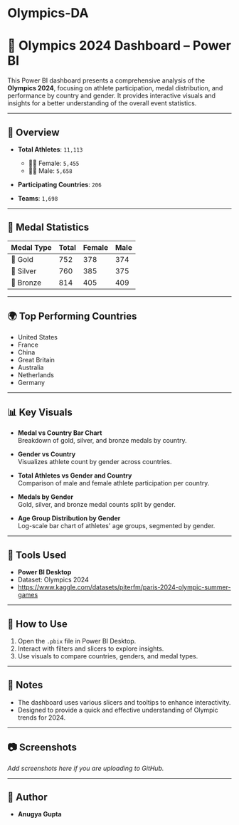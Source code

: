# Olympics-DA
# 🏅 Olympics 2024 Dashboard – Power BI

This Power BI dashboard presents a comprehensive analysis of the **Olympics 2024**, focusing on athlete participation, medal distribution, and performance by country and gender. It provides interactive visuals and insights for a better understanding of the overall event statistics.

---

## 📌 Overview

- **Total Athletes**: `11,113`
  - 👩‍🦰 Female: `5,455`
  - 👨‍🦱 Male: `5,658`

- **Participating Countries**: `206`
- **Teams**: `1,698`

---

## 🥇 Medal Statistics

| Medal Type | Total | Female | Male |
|------------|-------|--------|------|
| 🥇 Gold     | 752   | 378    | 374  |
| 🥈 Silver   | 760   | 385    | 375  |
| 🥉 Bronze   | 814   | 405    | 409  |

---

## 🌍 Top Performing Countries

- United States
- France
- China
- Great Britain
- Australia
- Netherlands
- Germany

---

## 📊 Key Visuals

- **Medal vs Country Bar Chart**  
  Breakdown of gold, silver, and bronze medals by country.

- **Gender vs Country**  
  Visualizes athlete count by gender across countries.

- **Total Athletes vs Gender and Country**  
  Comparison of male and female athlete participation per country.

- **Medals by Gender**  
  Gold, silver, and bronze medal counts split by gender.

- **Age Group Distribution by Gender**  
  Log-scale bar chart of athletes' age groups, segmented by gender.

---

## 📎 Tools Used

- **Power BI Desktop**
- Dataset: Olympics 2024
- https://www.kaggle.com/datasets/piterfm/paris-2024-olympic-summer-games

---

## 📁 How to Use

1. Open the `.pbix` file in Power BI Desktop.
2. Interact with filters and slicers to explore insights.
3. Use visuals to compare countries, genders, and medal types.

---

## 📌 Notes

- The dashboard uses various slicers and tooltips to enhance interactivity.
- Designed to provide a quick and effective understanding of Olympic trends for 2024.

---

## 📷 Screenshots

_Add screenshots here if you are uploading to GitHub._

---

## 🔗 Author

- **Anugya Gupta**
